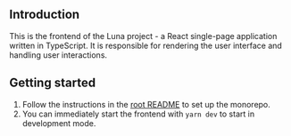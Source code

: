 ## Introduction

This is the frontend of the Luna project - a React single-page application written in TypeScript. It is responsible for rendering the user interface and handling user interactions.

## Getting started

1. Follow the instructions in the [root README](../../README.md) to set up the monorepo.
2. You can immediately start the frontend with `yarn dev` to start in development mode.
